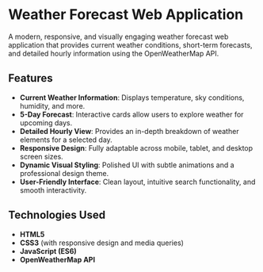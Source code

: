 # Weather Forecast Web Application

A modern, responsive, and visually engaging weather forecast web application that provides current weather conditions, short-term forecasts, and detailed hourly information using the OpenWeatherMap API.

## Features

- **Current Weather Information**: Displays temperature, sky conditions, humidity, and more.
- **5-Day Forecast**: Interactive cards allow users to explore weather for upcoming days.
- **Detailed Hourly View**: Provides an in-depth breakdown of weather elements for a selected day.
- **Responsive Design**: Fully adaptable across mobile, tablet, and desktop screen sizes.
- **Dynamic Visual Styling**: Polished UI with subtle animations and a professional design theme.
- **User-Friendly Interface**: Clean layout, intuitive search functionality, and smooth interactivity.

## Technologies Used

- **HTML5**
- **CSS3** (with responsive design and media queries)
- **JavaScript (ES6)**
- **OpenWeatherMap API**